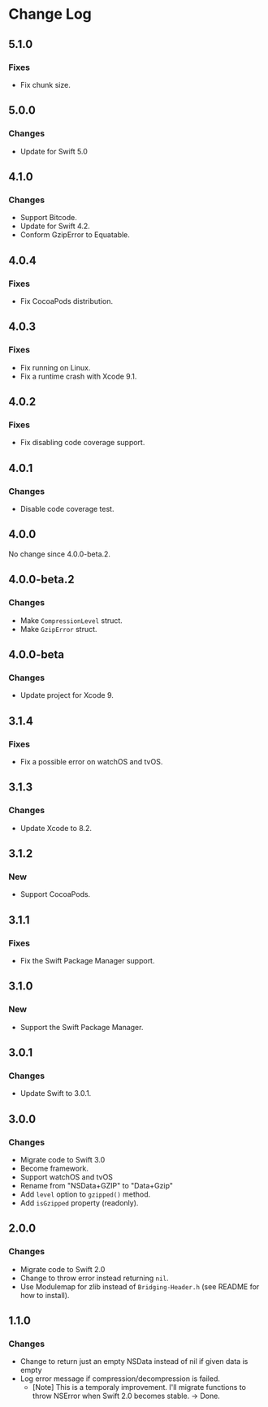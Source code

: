 
Change Log
==========================

5.1.0
--------------------------

### Fixes

- Fix chunk size.



5.0.0
--------------------------

### Changes

- Update for Swift 5.0


4.1.0
--------------------------

### Changes

- Support Bitcode.
- Update for Swift 4.2.
- Conform GzipError to Equatable.


4.0.4
--------------------------

### Fixes

- Fix CocoaPods distribution.


4.0.3
--------------------------

### Fixes

- Fix running on Linux.
- Fix a runtime crash with Xcode 9.1.


4.0.2
--------------------------

### Fixes

- Fix disabling code coverage support.


4.0.1
--------------------------

### Changes

- Disable code coverage test.


4.0.0
--------------------------

No change since 4.0.0-beta.2.



4.0.0-beta.2
--------------------------

### Changes

- Make `CompressionLevel` struct.
- Make `GzipError` struct.



4.0.0-beta
--------------------------

### Changes

- Update project for Xcode 9.



3.1.4
--------------------------

### Fixes

- Fix a possible error on watchOS and tvOS.



3.1.3
--------------------------

### Changes

- Update Xcode to 8.2.



3.1.2
--------------------------

### New

- Support CocoaPods.



3.1.1
--------------------------

### Fixes

- Fix the Swift Package Manager support.



3.1.0
--------------------------

### New

- Support the Swift Package Manager.



3.0.1
--------------------------

### Changes

- Update Swift to 3.0.1.



3.0.0
--------------------------

### Changes

- Migrate code to Swift 3.0
- Become framework.
- Support watchOS and tvOS
- Rename from "NSData+GZIP" to "Data+Gzip"
- Add `level` option to `gzipped()` method.
- Add `isGzipped` property (readonly).



2.0.0
--------------------------

### Changes

- Migrate code to Swift 2.0
- Change to throw error instead returning `nil`.
- Use Modulemap for zlib instead of `Bridging-Header.h` (see README for how to install).



1.1.0
--------------------------

### Changes

- Change to return just an empty NSData instead of nil if given data is empty
- Log error message if compression/decompression is failed.
    - [Note] This is a temporaly improvement.
      I'll migrate functions to throw NSError when Swift 2.0 becomes stable. -> Done.
